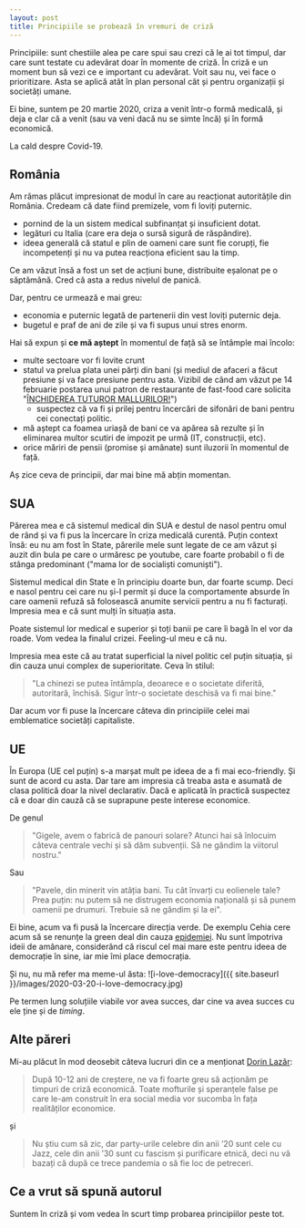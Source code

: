 ```yaml
---
layout: post
title: Principiile se probează în vremuri de criză
---
```


Principiile: sunt chestiile alea pe care spui sau crezi că le ai tot timpul, dar care sunt testate cu adevărat doar în momente de criză.
În criză e un moment bun să vezi ce e important cu adevărat. Voit sau nu, vei face o prioritizare.
Asta se aplică atât în plan personal cât și pentru organizații și societăți umane.

Ei bine, suntem pe 20 martie 2020, criza a venit într-o formă medicală, și deja e clar că a venit (sau va veni dacă nu se simte încă) și în formă economică.

La cald despre Covid-19.

## România

Am rămas plăcut impresionat de modul în care au reacționat autoritățile din România. Credeam că date fiind premizele, vom fi loviți puternic.

- pornind de la un sistem medical subfinanțat și insuficient dotat.
- legături cu Italia (care era deja o sursă sigură de răspândire).
- ideea generală că statul e plin de oameni care sunt fie corupți, fie incompetenți și nu va putea reacționa eficient sau la timp.

Ce am văzut însă a fost un set de acțiuni bune, distribuite eșalonat pe o săptămână. Cred că asta a redus nivelul de panică.

Dar, pentru ce urmează e mai greu:

- economia e puternic legată de partenerii din vest loviți puternic deja.
- bugetul e praf de ani de zile și va fi supus unui stres enorm.

Hai să expun și **ce mă aștept** în momentul de față să se întâmple mai încolo:

- multe sectoare vor fi lovite crunt
- statul va prelua plata unei părți din bani (și mediul de afaceri a făcut presiune și va face presiune pentru asta. Vizibil de când am văzut pe 14 februarie postarea unui patron de restaurante de fast-food care solicita "[ÎNCHIDEREA TUTUROR MALLURILOR!](https://www.facebook.com/stefanmandachi/posts/1493019150862714)")
  - suspectez că va fi și prilej pentru încercări de sifonări de bani pentru cei conectați politic.
- mă aștept ca foamea uriașă de bani ce va apărea să rezulte și în eliminarea multor scutiri de impozit pe urmă (IT, construcții, etc).
- orice măriri de pensii (promise și amânate) sunt iluzorii în momentul de față.

Aș zice ceva de principii, dar mai bine mă abțin momentan.

## SUA

Părerea mea e că sistemul medical din SUA e destul de nasol pentru omul de rând și va fi pus la încercare în criza medicală curentă.
Puțin context însă: eu nu am fost în State, părerile mele sunt legate de ce am văzut și auzit din bula pe care o urmăresc pe youtube, care foarte probabil o fi de stânga predominant ("mama lor de socialiști comuniști").

Sistemul medical din State e în principiu doarte bun, dar foarte scump. Deci e nasol pentru cei care nu și-l permit și duce la comportamente absurde în care oamenii refuză să folosească anumite servicii pentru a nu fi facturați. Impresia mea e că sunt mulți în situația asta.

Poate sistemul lor medical e superior și toți banii pe care îi bagă în el vor da roade. Vom vedea la finalul crizei. Feeling-ul meu e că nu.

Impresia mea este că au tratat superficial la nivel politic cel puțin situația, și din cauza unui complex de superioritate. Ceva în stilul:
> "La chinezi se putea întâmpla, deoarece e o societate diferită, autoritară, închisă. Sigur într-o societate deschisă va fi mai bine."

Dar acum vor fi puse la încercare câteva din principiile celei mai emblematice societăți capitaliste.

## UE

În Europa (UE cel puțin) s-a marșat mult pe ideea de a fi mai eco-friendly. Și sunt de acord cu asta.
Dar tare am impresia că treaba asta e asumată de clasa politică doar la nivel declarativ. Dacă e aplicată în practică suspectez că e doar din cauză că se suprapune peste interese economice.

De genul
> "Gigele, avem o fabrică de panouri solare? Atunci hai să înlocuim câteva centrale vechi și să dăm subvenții. Să ne gândim la viitorul nostru."

Sau
> "Pavele, din minerit vin atâția bani. Tu cât învarți cu eolienele tale? Prea puțin: nu putem să ne distrugem economia națională și să punem oamenii pe drumuri. Trebuie să ne gândim și la ei".

Ei bine, acum va fi pusă la încercare direcția verde.
De exemplu Cehia cere acum să se renunțe la green deal din cauza [epidemiei](https://cursdeguvernare.ro/cehia-cere-ue-sa-renunte-la-green-deal-pentru-a-se-concentra-pe-combaterea-coronavirusului.html).
Nu sunt împotriva ideii de amânare, considerând că riscul cel mai mare este pentru ideea de democrație în sine, iar mie îmi place democrația.

Și nu, nu mă refer ma meme-ul ăsta:
![i-love-democracy]({{ site.baseurl }}/images/2020-03-20-i-love-democracy.jpg)

Pe termen lung soluțiile viabile vor avea succes, dar cine va avea succes cu ele ține și de *timing*.

## Alte păreri

Mi-au plăcut în mod deosebit câteva lucruri din ce a menționat [Dorin Lazăr](https://dorinlazar.ro/jurnal-virus-ziua-4/):
> După 10-12 ani de creștere, ne va fi foarte greu să acționăm pe timpuri de criză economică. Toate mofturile și speranțele false pe care le-am construit în era social media vor sucomba în fața realităților economice.

și
> Nu știu cum să zic, dar party-urile celebre din anii ’20 sunt cele cu Jazz, cele din anii ’30 sunt cu fascism și purificare etnică, deci nu vă bazați că după ce trece pandemia o să fie loc de petreceri.

## Ce a vrut să spună autorul

Suntem în criză și vom vedea în scurt timp probarea principiilor peste tot.
